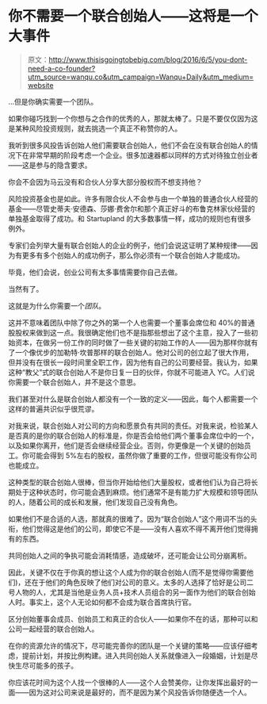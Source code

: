 # 你不需要一个联合创始人——这将是一个大事件

> 原文：<http://www.thisisgoingtobebig.com/blog/2016/6/5/you-dont-need-a-co-founder?utm_source=wanqu.co&utm_campaign=Wanqu+Daily&utm_medium=website>

...但是你确实需要一个团队。

如果你碰巧找到一个你想与之合作的优秀的人，那就太棒了。只是不要仅仅因为这是某种风险投资规则，就去挑选一个真正不称赞你的人。

我听到很多风投告诉创始人他们需要联合创始人，他们不会在没有联合创始人的情况下在非常早期的阶段考虑一个企业。很多加速器都以同样的方式对待独立创业者——这是参与的隐含要求。

你会不会因为马云没有和合伙人分享大部分股权而不想支持他？

风险投资基金也是如此。许多有限合伙人不会参与由一个单独的普通合伙人经营的基金——尽管史蒂夫·安德森、莎娜·费舍尔和那个真正好斗的布鲁克林家伙经营的单独基金取得了成功。和 Startupland 的大多数事情一样，成功的规则也有很多例外。

专家们会列举大量有联合创始人的企业的例子，他们会说这证明了某种规律——因为有更多有多个创始人的成功例子，那么你必须有一个联合创始人才能成功。

毕竟，他们会说，创业公司有太多事情需要你自己去做。

当然有了。

这就是为什么你需要一个*团队*。

这并不意味着团队中除了你之外的第一个人也需要一个董事会席位和 40%的普通股股权来做到这一点。我很确定他们也不是指那些想出了这个主意，投入了一些初始资本，在做另一份工作的同时做了一些关键的初始工作的人——因为那样你就有了一个像优步的加勒特·坎普那样的联合创始人。他对公司的创立起了很大作用，但并没有在很长一段时间里全职工作，因为他有自己的公司要经营。我认为，如果这种“教父”式的联合创始人不是你日复一日的伙伴，你就不可能进入 YC。人们说你需要一个联合创始人，并不是这个意思。

我们甚至对什么是联合创始人都没有一个一致的定义——因此，每个人都需要一个这样的普遍共识似乎很荒谬。

对我来说，联合创始人对公司的方向和愿景负有共同的责任。对我来说，检验某人是否真的是你的联合创始人的标准是，你是否会给他们两个董事会席位中的一个，以及如果你离开，他们是否会继续经营企业。否则，你更像是一个关键的创始员工。你可能会得到 5%左右的股权，虽然你做了重要的工作，但很可能没有你公司也能成立。

这种类型的联合创始人很棒，但当你开始给他们大量股权，或者他们认为自己将长期处于这种状态时，你可能会遇到麻烦。他们通常不是有能力扩大规模和领导团队的人，随着公司的成长和发展，他们发现自己没有角色。

如果他们不是合适的人选，那就真的很难了。因为“联合创始人”这个用词不当的头衔，他们觉得这是他们的公司，即使它不是——没有人喜欢不得不离开他们觉得拥有的东西。

共同创始人之间的争执可能会消耗情感，造成破坏，还可能会让公司分崩离析。

因此，关键不仅在于你真的想让这个人成为你的联合创始人(而不是觉得你需要他们)，还在于他们的角色反映了他们对公司的意义。太多的人选择了恰好是公司二号人物的人，尤其是当他是业务人员+技术人员组合的另一面作为他们的联合创始人时。事实上，这个人无论如何都不会成为联合首席执行官。

区分创始董事会成员、创始员工和真正的合伙人——如果你不在的话，那种可以和公司一起经营的联合创始人。

在你的资源允许的情况下，尽可能完善你的团队是一个关键的策略——应该仔细考虑，提前计划，并按比例构建。进入共同创始人关系就像进入一段婚姻，计划是尽快生尽可能多的孩子。

你应该花时间为这个人找一个很棒的人——这个人会赞美你，让你发挥出最好的一面——因为这对公司来说是最好的，而不是因为某个风投告诉你随便选一个人。